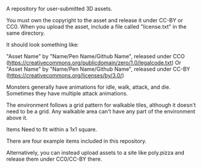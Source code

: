 A repository for user-submitted 3D assets.

You must own the copyright to the asset and release it under CC-BY or CC0. When you upload the asset, include a file called "license.txt" in the same directory.

It should look something like:

"Asset Name" by "Name/Pen Name/Github Name", released under CCO (https://creativecommons.org/publicdomain/zero/1.0/legalcode.txt)
Or
"Asset Name" by "Name/Pen Name/Github Name", released under CC-BY (https://creativecommons.org/licenses/by/3.0/)

Monsters generally have animations for idle, walk, attack, and die. Sometimes they have multiple attack animations.

The environment follows a grid pattern for walkable tiles, although it doesn't need to be a grid. Any walkable area can't have any part of the environment above it.

Items Need to fit within a 1x1 square.

There are four example items included in this repository.

Alternatively, you can instead upload assets to a site like poly.pizza and release them under CC0/CC-BY there.
